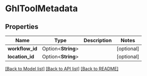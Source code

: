 # GhlToolMetadata

## Properties

Name | Type | Description | Notes
------------ | ------------- | ------------- | -------------
**workflow_id** | Option<**String**> |  | [optional]
**location_id** | Option<**String**> |  | [optional]

[[Back to Model list]](../README.md#documentation-for-models) [[Back to API list]](../README.md#documentation-for-api-endpoints) [[Back to README]](../README.md)


